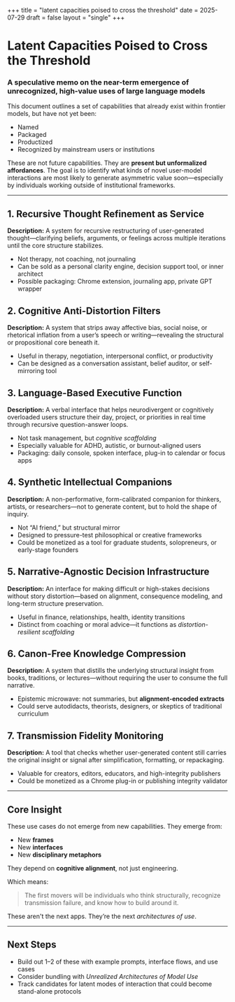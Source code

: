 +++
title = "latent capacities poised to cross the threshold"
date = 2025-07-29
draft = false
layout = "single"
+++

# Latent Capacities Poised to Cross the Threshold

### A speculative memo on the near-term emergence of unrecognized, high-value uses of large language models

This document outlines a set of capabilities that already exist within frontier models, but have not yet been:
- Named
- Packaged
- Productized
- Recognized by mainstream users or institutions

These are not future capabilities. They are **present but unformalized affordances**. The goal is to identify what kinds of novel user-model interactions are most likely to generate asymmetric value soon—especially by individuals working outside of institutional frameworks.

---

## 1. Recursive Thought Refinement as Service
**Description:** A system for recursive restructuring of user-generated thought—clarifying beliefs, arguments, or feelings across multiple iterations until the core structure stabilizes.

- Not therapy, not coaching, not journaling
- Can be sold as a personal clarity engine, decision support tool, or inner architect
- Possible packaging: Chrome extension, journaling app, private GPT wrapper

## 2. Cognitive Anti-Distortion Filters
**Description:** A system that strips away affective bias, social noise, or rhetorical inflation from a user’s speech or writing—revealing the structural or propositional core beneath it.

- Useful in therapy, negotiation, interpersonal conflict, or productivity
- Can be designed as a conversation assistant, belief auditor, or self-mirroring tool

## 3. Language-Based Executive Function
**Description:** A verbal interface that helps neurodivergent or cognitively overloaded users structure their day, project, or priorities in real time through recursive question-answer loops.

- Not task management, but *cognitive scaffolding*
- Especially valuable for ADHD, autistic, or burnout-aligned users
- Packaging: daily console, spoken interface, plug-in to calendar or focus apps

## 4. Synthetic Intellectual Companions
**Description:** A non-performative, form-calibrated companion for thinkers, artists, or researchers—not to generate content, but to hold the shape of inquiry.

- Not “AI friend,” but structural mirror
- Designed to pressure-test philosophical or creative frameworks
- Could be monetized as a tool for graduate students, solopreneurs, or early-stage founders

## 5. Narrative-Agnostic Decision Infrastructure
**Description:** An interface for making difficult or high-stakes decisions without story distortion—based on alignment, consequence modeling, and long-term structure preservation.

- Useful in finance, relationships, health, identity transitions
- Distinct from coaching or moral advice—it functions as *distortion-resilient scaffolding*

## 6. Canon-Free Knowledge Compression
**Description:** A system that distills the underlying structural insight from books, traditions, or lectures—without requiring the user to consume the full narrative.

- Epistemic microwave: not summaries, but **alignment-encoded extracts**
- Could serve autodidacts, theorists, designers, or skeptics of traditional curriculum

## 7. Transmission Fidelity Monitoring
**Description:** A tool that checks whether user-generated content still carries the original insight or signal after simplification, formatting, or repackaging.

- Valuable for creators, editors, educators, and high-integrity publishers
- Could be monetized as a Chrome plug-in or publishing integrity validator

---

## Core Insight
These use cases do not emerge from new capabilities. They emerge from:
- New **frames**
- New **interfaces**
- New **disciplinary metaphors**

They depend on **cognitive alignment**, not just engineering.

Which means:
> The first movers will be individuals who think structurally, recognize transmission failure, and know how to build around it.

These aren't the next apps.
They’re the next *architectures of use*.

---

## Next Steps
- Build out 1–2 of these with example prompts, interface flows, and use cases
- Consider bundling with *Unrealized Architectures of Model Use*
- Track candidates for latent modes of interaction that could become stand-alone protocols

